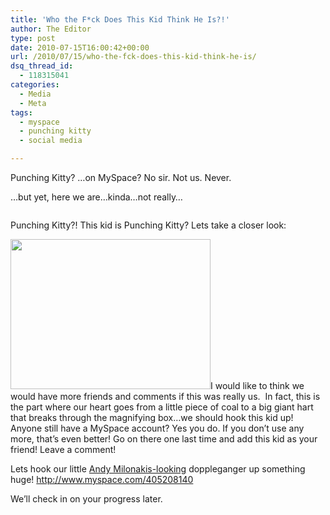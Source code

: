 ```yaml
---
title: 'Who the F*ck Does This Kid Think He Is?!'
author: The Editor
type: post
date: 2010-07-15T16:00:42+00:00
url: /2010/07/15/who-the-fck-does-this-kid-think-he-is/
dsq_thread_id:
  - 118315041
categories:
  - Media
  - Meta
tags:
  - myspace
  - punching kitty
  - social media

---
```

Punching Kitty? &#8230;on MySpace? No sir. Not us. Never.

&#8230;but yet, here we are&#8230;kinda&#8230;not really&#8230;

<p style="text-align: center;">
  <a rel="attachment wp-att-5576" href="http://punchingkitty.com/2010/07/15/who-the-fck-does-this-kid-think-he-is/punchingkitty_myspace/"><img class="aligncenter size-full wp-image-5576" title="punchingkitty_myspace" src="http://media.punchingkitty.com/wordpress/2010/07/punchingkitty_myspace.jpg?filter=resize&w=600" alt="" /></a>
</p>

<p style="text-align: left;">
  Punching Kitty?! This kid is Punching Kitty? Lets take a closer look:
</p>

<p style="text-align: left;">
  <a rel="attachment wp-att-5579" href="http://punchingkitty.com/2010/07/15/who-the-fck-does-this-kid-think-he-is/l_cb69e855ad767beb7f6e0712cbf8c64e/"><img class="aligncenter size-full wp-image-5579" title="l_cb69e855ad767beb7f6e0712cbf8c64e" src="http://media.punchingkitty.com/wordpress/2010/07/l_cb69e855ad767beb7f6e0712cbf8c64e.jpg" alt="" width="320" height="240" /></a>I would like to think we would have more friends and comments if this was really us.  In fact, this is the part where our heart goes from a little piece of coal to a big giant hart that breaks through the magnifying box&#8230;we should hook this kid up! Anyone still have a MySpace account? Yes you do. If you don&#8217;t use any more, that&#8217;s even better! Go on there one last time and add this kid as your friend! Leave a comment!
</p>

<p style="text-align: left;">
  Lets hook our little <a href="http://www.google.com/images?q=andy%20milonakis" target="_blank">Andy Milonakis-looking</a> doppleganger up something huge! <a href="http://www.myspace.com/405208140" target="_blank">http://www.myspace.com/405208140</a>
</p>

<p style="text-align: left;">
  We&#8217;ll check in on your progress later.
</p>